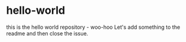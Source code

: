 # hello-world
this is the hello world repository - woo-hoo
Let's add something to the readme and then close the issue.
